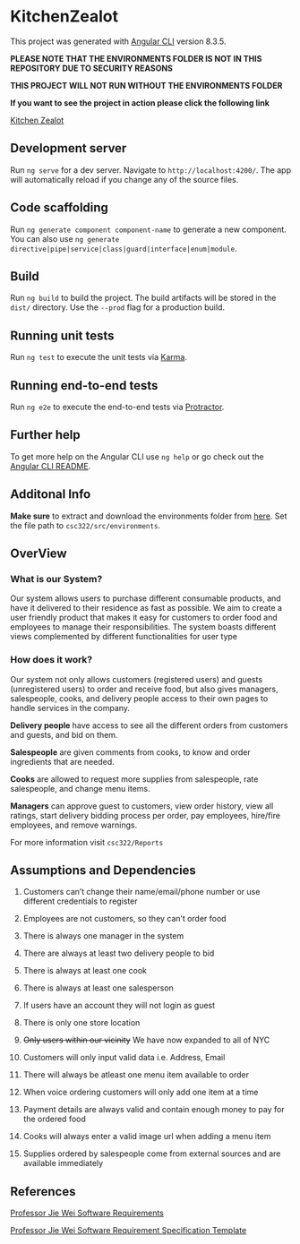 # KitchenZealot

This project was generated with [Angular CLI](https://github.com/angular/angular-cli) version 8.3.5.

**PLEASE NOTE THAT THE ENVIRONMENTS FOLDER IS NOT IN THIS REPOSITORY DUE TO SECURITY REASONS**

**THIS PROJECT WILL NOT RUN WITHOUT THE ENVIRONMENTS FOLDER**

**If you want to see the project in action please click the following link** 

[Kitchen Zealot](https://kitchen-zealot.firebaseapp.com/)

## Development server

Run `ng serve` for a dev server. Navigate to `http://localhost:4200/`. The app will automatically reload if you change any of the source files.

## Code scaffolding

Run `ng generate component component-name` to generate a new component. You can also use `ng generate directive|pipe|service|class|guard|interface|enum|module`.

## Build

Run `ng build` to build the project. The build artifacts will be stored in the `dist/` directory. Use the `--prod` flag for a production build.

## Running unit tests

Run `ng test` to execute the unit tests via [Karma](https://karma-runner.github.io).

## Running end-to-end tests

Run `ng e2e` to execute the end-to-end tests via [Protractor](http://www.protractortest.org/).

## Further help

To get more help on the Angular CLI use `ng help` or go check out the [Angular CLI README](https://github.com/angular/angular-cli/blob/master/README.md).

## Additonal Info

**Make sure** to extract and download the environments folder from [here](https://drive.google.com/file/d/1tGNdjRjlrCBNHutG-iosvuh5GpbbpKD5/view?usp=sharing). Set the file path to `csc322/src/environments`.

## OverView

### What is our System?
Our system allows users to purchase different consumable products, and have it delivered to their residence as fast as possible. We aim to create a user friendly product that makes it easy for customers to order food and employees to manage their responsibilities. The system boasts different views complemented by different functionalities for user type

### How does it work?   
Our system not only allows customers (registered users) and guests (unregistered users) to order and receive food, but also gives managers, salespeople, cooks, and delivery people access to their own pages to handle services in the company. 

**Delivery people** have access to see all the different orders from customers and guests, and bid on them.

**Salespeople** are given comments from cooks, to know and order ingredients that are needed. 

**Cooks** are allowed to request more supplies from salespeople, rate salespeople, and change menu items. 

**Managers** can approve guest to customers, view order history, view all ratings, start delivery bidding process per order, pay employees, hire/fire employees, and remove warnings.

For more information visit `csc322/Reports`

##  Assumptions and Dependencies

1. Customers can’t change their name/email/phone number or use different credentials to register

2. Employees are not customers, so they can’t order food

3. There is always one manager in the system

4. There are always at least two delivery people to bid

5. There is always at least one cook

6. There is always at least one salesperson

7. If users have an account they will not login as guest

8. There is only one store location

9. ~~Only users within our vicinity~~ We have now expanded to all of NYC

10. Customers will only input valid data i.e. Address, Email

11. There will always be atleast one menu item available to order

12. When voice ordering customers will only add one item at a time

13. Payment details are always valid and contain enough money to pay for the ordered food

14. Cooks will always enter a valid image url when adding a menu item

15. Supplies ordered by salespeople come from external sources and are available immediately

## References

[Professor Jie Wei Software Requirements](http://www-cs.ccny.cuny.edu/~csjie/322/f19/proj_req_f19.docx)

[Professor Jie Wei Software Requirement Specification Template](http://www-cs.ccny.cuny.edu/~csjie/322/spec_sample.pdf)